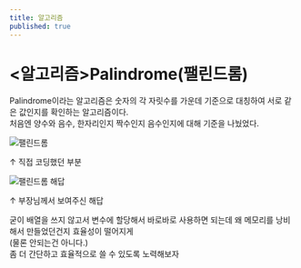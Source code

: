 ```yaml
---
title: 알고리즘 
published: true
---
```


# [](#header-1)<알고리즘>Palindrome(팰린드롬)

Palindrome이라는 알고리즘은 숫자의 각 자릿수를 가운데 기준으로 대칭하여 서로 같은 값인지를 확인하는 알고리즘이다.<br>
처음엔 양수와 음수, 한자리인지 짝수인지 음수인지에 대해 기준을 나눴었다.

![팰린드롬](https://user-images.githubusercontent.com/54430432/128285238-646de14d-7fba-45f9-a1f9-c161e220a94f.PNG)

↑ 직접 코딩했던 부분

![팰린드롬 해답](https://user-images.githubusercontent.com/54430432/128285276-fbe13e69-183e-4709-bfa7-12f4dd5c11d0.PNG)

↑ 부장님께서 보여주신 해답

굳이 배열을 쓰지 않고서 변수에 할당해서 바로바로 사용하면 되는데 왜 메모리를 낭비해서 만들었던건지 효율성이 떨어지게 <br>
(물론 안되는건 아니다.) <br>
좀 더 간단하고 효율적으로 쓸 수 있도록 노력해보자 <br>